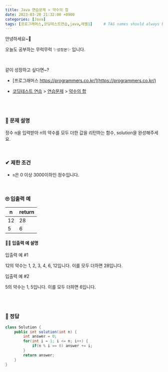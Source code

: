 ```yaml
---
title: Java 연습문제 > 약수의 합
date: 2023-03-20 21:32:00 +0900
categories: [Java]
tags: [프로그래머스,코딩테스트연습,java,레벨1]     # TAG names should always be lowercase
---
```



안녕하세요~👋

오늘도 공부하는 무럭무럭 ✨`성장몬`✨ 입니다. 

<br>

같이 성장하고 싶다면~?

+ [프로그래머스 https://programmers.co.kr/](https://programmers.co.kr/)

+ [코딩테스트 연습](https://school.programmers.co.kr/learn/challenges) > [연습문제](https://school.programmers.co.kr/learn/challenges) > [약수의 합](https://school.programmers.co.kr/learn/courses/30/lessons/12928)

<br>

<br>

### 📝 **문제 설명**

정수 n을 입력받아 n의 약수를 모두 더한 값을 리턴하는 함수, solution을 완성해주세요.

<br>

### ✔ **제한 조건**

- `n`은 0 이상 3000이하인 정수입니다.

<br>

### 🙄 **입출력 예**

| n    | return |
| ---- | ------ |
| 12   | 28     |
| 5    | 6      |

#### 👩‍🏫 **입출력 예 설명**

입출력 예 #1

12의 약수는 1, 2, 3, 4, 6, 12입니다. 이를 모두 더하면 28입니다.

입출력 예 #2

5의 약수는 1, 5입니다. 이를 모두 더하면 6입니다.

<br>

<br>

### 💖 정답

```java
class Solution {
    public int solution(int n) {
        int answer = 0;
        for(int i = 1; i <= n; i++) {
            if(n % i == 0) answer += i;
        }
        return answer;
    }
}
```

